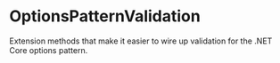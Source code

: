 # OptionsPatternValidation
Extension methods that make it easier to wire up validation for the .NET Core options pattern.
